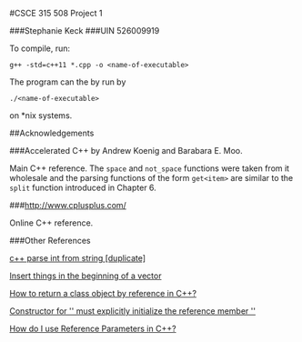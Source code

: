 #CSCE 315 508 Project 1

###Stephanie Keck
###UIN 526009919

To compile, run:

```
g++ -std=c++11 *.cpp -o <name-of-executable>
```

The program can the by run by

```
./<name-of-executable>
```

on \*nix systems.

##Acknowledgements

###Accelerated C++ by Andrew Koenig and Barabara E. Moo.

Main C++ reference. The `space` and `not_space` functions were taken from it wholesale and the parsing functions of the form `get<item>` are similar to the `split` function introduced in Chapter 6.

###http://www.cplusplus.com/

Online C++ reference.

###Other References

[c++ parse int from string [duplicate]](https://stackoverflow.com/questions/4442658/c-parse-int-from-string)

[Insert things in the beginning of a vector](http://www.cplusplus.com/forum/beginner/60348/)

[How to return a class object by reference in C++?](https://stackoverflow.com/questions/8914509/how-to-return-a-class-object-by-reference-in-c)

[Constructor for '' must explicitly initialize the reference member ''](https://code-examples.net/en/q/12ab68a)

[How do I use Reference Parameters in C++?](https://stackoverflow.com/questions/2564873/how-do-i-use-reference-parameters-in-c)


